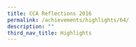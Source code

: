 ```yaml
---
title: CCA Reflections 2016
permalink: /achievements/highlights/64/
description: ""
third_nav_title: Highlights
---
```

